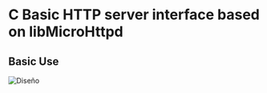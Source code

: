 # C Basic HTTP server interface based on libMicroHttpd
## Basic Use




![Diseño](spaServer.png)






[TAB_ZCONF1]: zdatConfig1Tab/readme.md "Descripción del formato de ficheros ZCONF1"
